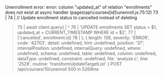 Unenrollment error: error: column "updated_at" of relation "enrollments" does not exist
    at async handler (pages\api\courses\[id]\unenroll.js:75:12)
  73 |
  74 |             // Update enrollment status to cancelled instead of deleting
> 75 |             await client.query(
     |            ^
  76 |                 'UPDATE enrollments SET status = $1, updated_at = CURRENT_TIMESTAMP WHERE id = $2',
  77 |                 ['cancelled', enrollment.id]
  78 |             ); {
  length: 136,
  severity: 'ERROR',
  code: '42703',
  detail: undefined,
  hint: undefined,
  position: '37',
  internalPosition: undefined,
  internalQuery: undefined,
  where: undefined,
  schema: undefined,
  table: undefined,
  column: undefined,
  dataType: undefined,
  constraint: undefined,
  file: 'analyze.c',
  line: '2528',
  routine: 'transformUpdateTargetList'
}
 POST /api/courses/10/unenroll 500 in 5269ms